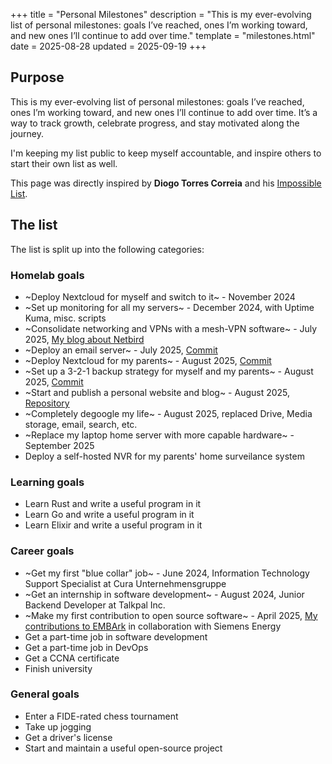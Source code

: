 +++
title = "Personal Milestones"
description = "This is my ever-evolving list of personal milestones: goals I’ve reached, ones I’m working toward, and new ones I’ll continue to add over time."
template = "milestones.html"
date = 2025-08-28
updated = 2025-09-19
+++

## Purpose

This is my ever-evolving list of personal milestones: goals I’ve reached, ones I’m working toward, and new ones I’ll continue to add over time. It’s a way to track growth, celebrate progress, and stay motivated along the journey.

I'm keeping my list public to keep myself accountable, and inspire others to start their own list as well.

This page was directly inspired by **Diogo Torres Correia** and his [Impossible List](https://diogotc.com/impossiblelist/).

## The list

The list is split up into the following categories:

### Homelab goals
* ~Deploy Nextcloud for myself and switch to it~ - November 2024
* ~Set up monitoring for all my servers~ - December 2024, with Uptime Kuma, misc. scripts
* ~Consolidate networking and VPNs with a mesh-VPN software~ - July 2025, [My blog about Netbird](https://lukadeka.com/blog/how-to-cope-with-losing-a-public-ip-as-a-homelabber/)
* ~Deploy an email server~ - July 2025, [Commit](https://github.com/LukaDeka/NixOS/commit/ee4608a58742313152c98fd289a11a021f9bb835)
* ~Deploy Nextcloud for my parents~ - August 2025, [Commit](https://github.com/LukaDeka/NixOS/commit/e193a2eabb75fef2083b84c2c1b188ee4a3d7b99)
* ~Set up a 3-2-1 backup strategy for myself and my parents~ - August 2025, [Commit](https://github.com/LukaDeka/NixOS/commit/6ed0ca638795adc6f8edac6a234bbd37b676c50f)
* ~Start and publish a personal website and blog~ - August 2025, [Repository](https://github.com/LukaDeka/Personal-Website)
* ~Completely degoogle my life~ - August 2025, replaced Drive, Media storage, email, search, etc.
* ~Replace my laptop home server with more capable hardware~ - September 2025
* Deploy a self-hosted NVR for my parents' home surveilance system

### Learning goals
* Learn Rust and write a useful program in it
* Learn Go and write a useful program in it
* Learn Elixir and write a useful program in it

### Career goals
* ~Get my first "blue collar" job~ - June 2024, Information Technology Support Specialist at Cura Unternehmensgruppe
* ~Get an internship in software development~ - August 2024, Junior Backend Developer at Talkpal Inc.
* ~Make my first contribution to open source software~ - April 2025, [My contributions to EMBArk](https://github.com/e-m-b-a/embark/commits/main/?author=LukaDeka&before=3534eaa39d7497263f8a3dd15b0abef14dcf19e0+35) in collaboration with Siemens Energy
* Get a part-time job in software development
* Get a part-time job in DevOps
* Get a CCNA certificate
* Finish university

### General goals
* Enter a FIDE-rated chess tournament
* Take up jogging
* Get a driver's license
* Start and maintain a useful open-source project

